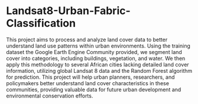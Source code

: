 # Landsat8-Urban-Fabric-Classification
This project aims to process and analyze land cover data to better understand land use patterns within urban environments. Using the training dataset the Google Earth Engine Community provided, we segment land cover into categories, including buildings, vegetation, and water. We then apply this methodology to several African cities lacking detailed land cover information, utilizing global Landsat 8 data and the Random Forest algorithm for prediction. This project will help urban planners, researchers, and policymakers better understand land cover characteristics in these communities, providing valuable data for future urban development and environmental conservation efforts.
